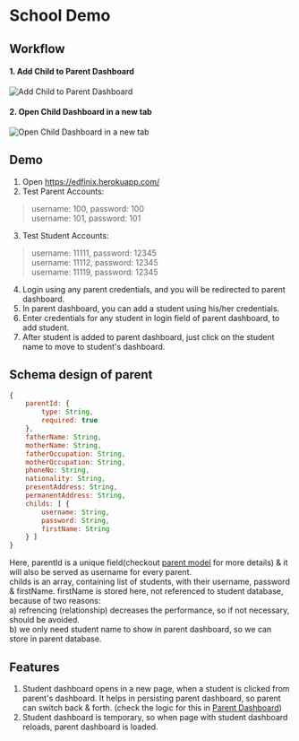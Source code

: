 # School Demo
## Workflow
#### 1. Add Child to Parent Dashboard
![Add Child to Parent Dashboard](https://i.imgur.com/AX8xP1g.png)
#### 2. Open Child Dashboard in a new tab
![Open Child Dashboard in a new tab](https://i.imgur.com/hS3sj9K.png)

## Demo
1. Open https://edfinix.herokuapp.com/
2. Test Parent Accounts: 
  > username: 100, password: 100 <br />
  > username: 101, password: 101 <br />
3. Test Student Accounts:        
  > username: 11111, password: 12345  <br />
  > username: 11112, password: 12345  <br />
  > username: 11119, password: 12345  <br />
4. Login using any parent credentials, and you will be redirected to parent dashboard.
5. In parent dashboard, you can add a student using his/her credentials.
6. Enter credentials for any student in login field of parent dashboard, to add student.
7. After student is added to parent dashboard, just click on the student name to move to student's dashboard.

## Schema design of parent

```js
{
    parentId: {
        type: String,
        required: true
    },
    fatherName: String,
    motherName: String,
    fatherOccupation: String,
    motherOccupation: String,
    phoneNo: String,
    nationality: String,
    presentAddress: String,
    permanentAddress: String,
    childs: [ {
        username: String,
        password: String,
        firstName: String
    } ]
}
```
Here, parentId is a unique field(checkout [parent model](https://github.com/Brijesh59/school-demo/blob/master/server/models/parent.js) for more details) & it will also be served as username for every parent.
<br />
childs is an array, containing list of students, with their username, password & firstName. firstName is stored here, not referenced to student database, because of two reasons: <br />
a) refrencing (relationship) decreases the performance, so if not necessary, should be avoided.<br />
b) we only need student name to show in parent dashboard, so we can store in parent database.

## Features

1. Student dashboard opens in a new page, when a student is clicked from parent's dashboard. It helps in persisting parent dashboard, so parent can switch back & forth. (check the logic for this in [Parent Dashboard](https://github.com/Brijesh59/school-demo/blob/master/client/src/Components/Parent/Dashboard.js))
2. Student dashboard is temporary, so when page with student dashboard reloads, parent dashboard is loaded.




